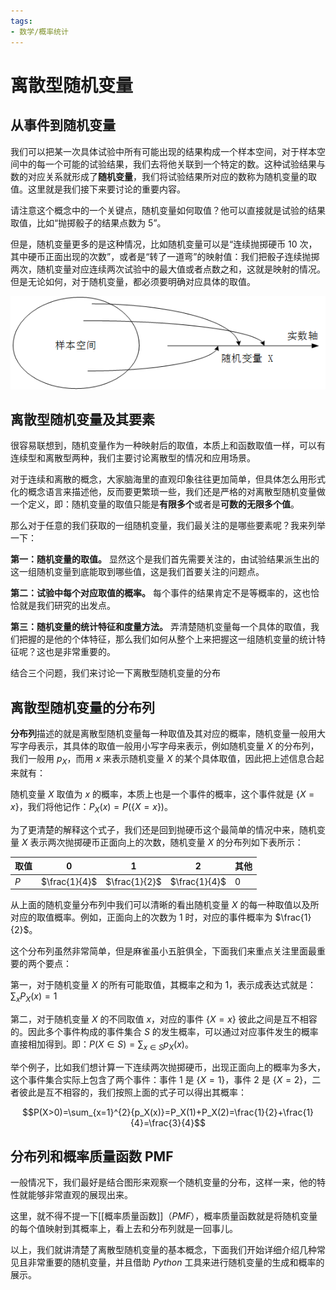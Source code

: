 ```yaml
---
tags:
- 数学/概率统计
---
```


# 离散型随机变量

## 从事件到随机变量

我们可以把某一次具体试验中所有可能出现的结果构成一个样本空间，对于样本空间中的每一个可能的试验结果，我们去将他关联到一个特定的数。这种试验结果与数的对应关系就形成了**随机变量**，我们将试验结果所对应的数称为随机变量的取值。这里就是我们接下来要讨论的重要内容。

请注意这个概念中的一个关键点，随机变量如何取值？他可以直接就是试验的结果取值，比如“抛掷骰子的结果点数为 $5$”。

但是，随机变量更多的是这种情况，比如随机变量可以是“连续抛掷硬币 $10$ 次，其中硬币正面出现的次数”，或者是“转了一道弯”的映射值：我们把骰子连续抛掷两次，随机变量对应连续两次试验中的最大值或者点数之和，这就是映射的情况。但是无论如何，对于随机变量，都必须要明确对应具体的取值。

![附件/机器学习数学/fbaad8caf4f8572f71325571fb781379.png](../../附件/机器学习数学/fbaad8caf4f8572f71325571fb781379.png)

## 离散型随机变量及其要素

很容易联想到，随机变量作为一种映射后的取值，本质上和函数取值一样，可以有连续型和离散型两种，我们主要讨论离散型的情况和应用场景。

对于连续和离散的概念，大家脑海里的直观印象往往更加简单，但具体怎么用形式化的概念语言来描述他，反而要更繁琐一些，我们还是严格的对离散型随机变量做一个定义，即：随机变量的取值只能是**有限多个**或者是**可数的无限多个值**。

那么对于任意的我们获取的一组随机变量，我们最关注的是哪些要素呢？我来列举一下：

**第一：随机变量的取值。** 显然这个是我们首先需要关注的，由试验结果派生出的这一组随机变量到底能取到哪些值，这是我们首要关注的问题点。

**第二：试验中每个对应取值的概率。** 每个事件的结果肯定不是等概率的，这也恰恰就是我们研究的出发点。

**第三：随机变量的统计特征和度量方法。** 弄清楚随机变量每一个具体的取值，我们把握的是他的个体特征，那么我们如何从整个上来把握这一组随机变量的统计特征呢？这也是非常重要的。

结合三个问题，我们来讨论一下离散型随机变量的分布

## 离散型随机变量的分布列

**分布列**描述的就是离散型随机变量每一种取值及其对应的概率，随机变量一般用大写字母表示，其具体的取值一般用小写字母来表示，例如随机变量 $X$ 的分布列，我们一般用 $p_X$，而用 $x$ 来表示随机变量 $X$ 的某个具体取值，因此把上述信息合起来就有：

随机变量 $X$ 取值为 $x$ 的概率，本质上也是一个事件的概率，这个事件就是 $\{X=x\}$，我们将他记作：$P_X(x)=P(\{X=x\})$。

为了更清楚的解释这个式子，我们还是回到抛硬币这个最简单的情况中来，随机变量 $X$ 表示两次抛掷硬币正面向上的次数，随机变量 $X$ 的分布列如下表所示：

| 取值 | $0$           | $1$           | $2$           | 其他 |
| ---- | ------------- | ------------- | ------------- | ---- |
| $P$  | $\frac{1}{4}$ | $\frac{1}{2}$ | $\frac{1}{4}$ | $0$  |

从上面的随机变量分布列中我们可以清晰的看出随机变量 $X$ 的每一种取值以及所对应的取值概率。例如，正面向上的次数为 $1$ 时，对应的事件概率为 $\frac{1}{2}$。

这个分布列虽然非常简单，但是麻雀虽小五脏俱全，下面我们来重点关注里面最重要的两个要点：

第一，对于随机变量 $X$ 的所有可能取值，其概率之和为 $1$，表示成表达式就是：$\sum_{x}{P_X(x)}=1$

第二，对于随机变量 $X$ 的不同取值 $x$，对应的事件 $\{X=x\}$ 彼此之间是互不相容的。因此多个事件构成的事件集合 $S$ 的发生概率，可以通过对应事件发生的概率直接相加得到。即：$P(X\in S)=\sum_{x\in S}{p_X(x)}$。

举个例子，比如我们想计算一下连续两次抛掷硬币，出现正面向上的概率为多大，这个事件集合实际上包含了两个事件：事件 $1$ 是 $\{X=1\}$，事件 $2$ 是 $\{X=2\}$，二者彼此是互不相容的，我们按照上面的式子可以得出其概率：

$$P(X>0)=\sum_{x=1}^{2}{p_X(x)}=P_X(1)+P_X(2)=\frac{1}{2}+\frac{1}{4}=\frac{3}{4}$$

## 分布列和概率质量函数 PMF

一般情况下，我们最好是结合图形来观察一个随机变量的分布，这样一来，他的特性就能够非常直观的展现出来。

这里，就不得不提一下[[概率质量函数]]（$PMF$），概率质量函数就是将随机变量的每个值映射到其概率上，看上去和分布列就是一回事儿。

以上，我们就讲清楚了离散型随机变量的基本概念，下面我们开始详细介绍几种常见且非常重要的随机变量，并且借助 $Python$ 工具来进行随机变量的生成和概率的展示。


